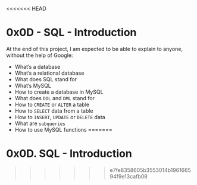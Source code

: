 <<<<<<< HEAD
# 0x0D - SQL - Introduction

At the end of this project, I am expected to be able to explain to anyone, without the help of Google:
* What’s a database
* What’s a relational database
* What does SQL stand for
* What’s MySQL
* How to create a database in MySQL
* What does `DDL` and `DML` stand for
* How to `CREATE` or `ALTER` a table
* How to `SELECT` data from a table
* How to `INSERT`, `UPDATE` or `DELETE` data
* What are `subqueries`
* How to use MySQL functions
=======
# 0x0D. SQL - Introduction
>>>>>>> e7fe8358605b3553014b196166594f9e13cafb08

